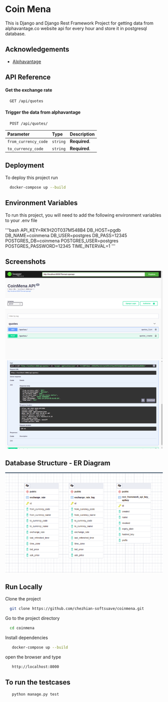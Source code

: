 
# Coin Mena

This is Django and Django Rest Framework Project for getting data from alphavantage.co website api for every hour and store it in postgresql database.

## Acknowledgements

 - [Alphavantage](https://www.alphavantage.co/)
 
  
## API Reference

#### Get the exchange rate

```http
  GET /api/quotes
```

#### Trigger the data from alphavantage

```http
  POST /api/quotes/
```

| Parameter | Type     | Description                       |
| :-------- | :------- | :-------------------------------- |
| `from_currency_code`      | `string` | **Required**. |
`to_currency_code`      | `string` | **Required**.  |

  
## Deployment

To deploy this project run

```bash
  docker-compose up --build
```

  
## Environment Variables

To run this project, you will need to add the following environment variables to your .env file

'''bash
API_KEY=RK1H2OT037M548B4
DB_HOST=pgdb
DB_NAME=coinmena
DB_USER=postgres
DB_PASS=12345
POSTGRES_DB=coinmena
POSTGRES_USER=postgres
POSTGRES_PASSWORD=12345
TIME_INTERVAL=1
'''

  
## Screenshots

![](https://github.com/chezhian-softsuave/coinmena/blob/master/screenshots/Screenshot%20from%202021-10-25%2023-40-53.png)
![](https://github.com/chezhian-softsuave/coinmena/blob/master/screenshots/Screenshot%20from%202021-10-25%2023-50-23.png)

## Database Structure - ER Diagram
![](https://github.com/chezhian-softsuave/coinmena/blob/master/screenshots/Screenshot%20from%202021-10-27%2000-01-12.png)

## Run Locally

Clone the project

```bash
  git clone https://github.com/chezhian-softsuave/coinmena.git
```

Go to the project directory

```bash
  cd coinmena
```

Install dependencies

```bash
   docker-compose up --build
```

open the browser and type

```bash
   http://localhost:8000
```

## To run the testcases

```bash
   python manage.py test
```


  

